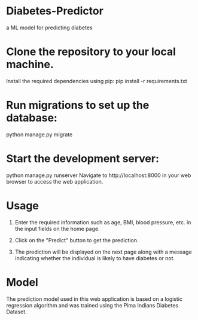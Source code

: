 # Diabetes-Predictor
a ML model for predicting diabetes

# Clone the repository to your local machine.
Install the required dependencies using pip:
pip install -r requirements.txt

# Run migrations to set up the database:
python manage.py migrate

# Start the development server:
python manage.py runserver
Navigate to http://localhost:8000 in your web browser to access the web application.

# Usage
1. Enter the required information such as age, BMI, blood pressure, etc. in the input fields on the home page.

2. Click on the "Predict" button to get the prediction.

3. The prediction will be displayed on the next page along with a message indicating whether the individual is likely to have diabetes or not.

# Model
The prediction model used in this web application is based on a logistic regression algorithm and was trained using the Pima Indians Diabetes Dataset.
